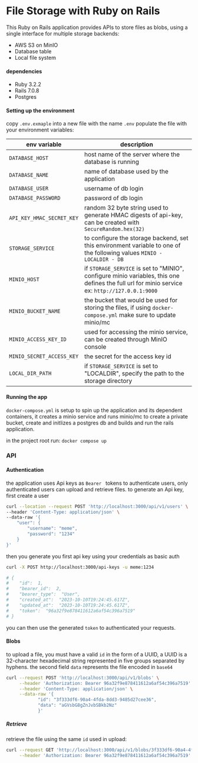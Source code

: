 # File Storage with Ruby on Rails

  

This Ruby on Rails application provides APIs to store files as blobs, using a single interface for multiple storage backends:

-   AWS S3 on MinIO
-   Database table
-   Local file system


#### dependencies
- Ruby 3.2.2
- Rails 7.0.8
- Postgres
  
#### Setting up the environment

copy `.env.exmaple` into a new file with the name `.env`
populate the file with your environment variables:

|env variable| description |
|--|--|
`DATABASE_HOST` | host name of the server where the database is running
`DATABASE_NAME` | name of database used by the application
`DATABASE_USER` | username of db login
`DATABASE_PASSWORD` | password of db login
| `API_KEY_HMAC_SECRET_KEY` | random 32 byte string used to generate HMAC digests of api-key, can be created with `SecureRandom.hex(32)` |
| `STORAGE_SERVICE` | to configure the storage backend, set this environment variable to one of the following values `MINIO - LOCALDIR - DB` |
|`MINIO_HOST` | if `STORAGE_SERVICE` is set to "MINIO", configure minio variables, this one defines the full url for minio service ex: `http://127.0.0.1:9000`|
| `MINIO_BUCKET_NAME` | the bucket that would be used for storing the files, if using `docker-compose.yml` make sure to update minio/mc |
| `MINIO_ACCESS_KEY_ID` | used for accessing the minio service, can be created through MinIO console
| `MINIO_SECRET_ACCESS_KEY` | the secret for the access key id|
|`LOCAL_DIR_PATH`| if `STORAGE_SERVICE` is set to "LOCALDIR", specify the path to the storage directory 


#### Running the app

`docker-compose.yml` is setup to spin up the application and its dependent containers, it creates a minio service and runs minio/mc to create a private bucket, create and initlizes a postgres db and builds and run the rails application.

in the project root run:
 `docker compose up`

### API

#### Authentication

the application uses Api keys as `Bearer ` tokens to authenticate users, only authenticated users can upload and retrieve files.
to generate an Api key, first create a user

```bash
curl --location --request POST 'http://localhost:3000/api/v1/users' \
--header 'Content-Type: application/json' \
--data-raw '{
	"user": {
		"username": "meme",
		"password": "1234"
	}
}'
```
then you generate you first api key using your credentials as basic auth


```bash
curl -X POST http://localhost:3000/api-keys -u meme:1234

# {
#    "id":  1,
#    "bearer_id":  2,
#    "bearer_type":  "User",
#    "created_at":  "2023-10-10T19:24:45.617Z",
#    "updated_at":  "2023-10-10T19:24:45.617Z",
#    "token":  "96a32f9e878411612a6af54c396a7519"
# }
```

you can then use the generated  `token` to authenticated your requests.

#### Blobs

to upload a file, you must have a valid `id` in the form of a UUID, a UUID is a 32-character hexadecimal string represented in five groups separated by hyphens.
the second field `data` represents the file encoded in `base64`


```bash
curl --request POST 'http://localhost:3000/api/v1/blobs' \
     --header 'Authorization: Bearer 96a32f9e878411612a6af54c396a7519' \
     --header 'Content-Type: application/json' \
     --data-raw '{
			"id": "3f333df6-90a4-4fda-8dd3-9485d27cee36",
			"data": "aGVsbG8gZnJvbSBkb2Nz"
       		}'
```


##### Retrieve

retrieve the file using the same `id` used in upload:
```bash
curl --request GET 'http://localhost:3000/api/v1/blobs/3f333df6-90a4-4fda-8dd3-9485d27cee36' \
     --header 'Authorization: Bearer 96a32f9e878411612a6af54c396a7519'
```



